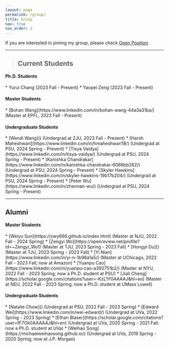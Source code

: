 ```yaml
---
layout: page
permalink: /group/
title: Group
nav: true
nav_order: 2
---
```


If you are interested in joining my group, please check [Open Position](/position).

<hr>
<blockquote class="block-danger"><h2 text-align="left">Current Students </h2></blockquote>

<h4><b>Ph.D. Students</b></h4>
* Yurui Chang (2023 Fall - Present)
* Yaopei Zeng (2023 Fall - Present)

<h4><b>Master Students</b></h4>
* [Bohan Wang](https://www.linkedin.com/in/bohan-wang-44a3a31ba/) (Master at EPFL, 2023 Fall - Present)

<h4><b>Undergraduate Students</b></h4>
* [Wendi Wang]() (Undergrad at ZJU, 2023 Fall - Present)
* [Harsh Maheshwari](https://www.linkedin.com/in/hmaheshwari18/) (Undergrad at PSU, 2024 Spring - Present)
* [Tisya Vaidya](https://www.linkedin.com/in/tisya-vaidya/) (Undergrad at PSU, 2024 Spring - Present)
* [Kanishka Chandrakar](https://www.linkedin.com/in/kanishka-chandrakar-6066bb262/) (Undergrad at PSU, 2024 Spring - Present)
* [Skyler Hawkins](https://www.linkedin.com/in/skyler-hawkins-19b17b204/) (Undergrad at PSU, 2024 Spring - Present)
* [Peter Wu](https://www.linkedin.com/in/zhennan-wu/) (Undergrad at PSU, 2024 Spring - Present)

<hr>
<h2 text-align="left"> Alumni </h2>

<h4><b>Master Students</b></h4>
* [Weiyu Sun](https://swy666.github.io/index.html) (Master at NJU, 2022 Fall - 2024 Spring)
* [Zengyi Wo](https://openreview.net/profile?id=~Zengyi_Wo1) (Master at TJU, 2023 Spring - 2023 Fall)
* [Hongyi Du]() (Master at TJU, 2023 Spring - 2023 Fall)
* [Yi Nian](https://www.linkedin.com/in/yi-n-1b98a1a5/) (Master at UChicago, 2022 Fall - 2023 Fall; now at Amazon)
* [Yuanpu Cao](https://www.linkedin.com/in/yuanpu-cao-a392751b2/) (Master at NYU, 2022 Fall - 2023 Spring; now a Ph.D. student at PSU)
* [Jiali Cheng](https://scholar.google.com/citations?user=-KzL1Y0AAAAJ&hl=en) (Master at NEU, 2022 Fall - 2023 Spring; now a Ph.D. student at UMass Lowell)

<h4><b>Undergraduate Students</b></h4>
* [Natalie Chow]() (Undergrad at PSU, 2022 Fall - 2023 Spring)
* [Edward Wei](https://www.linkedin.com/in/wei-edward/) (Undergrad at UVa, 2022 Spring - 2023 Spring)
* [Ethan Blaser](https://scholar.google.com/citations?user=fF7Ok0AAAAAJ&hl=en) (Undergrad at UVa, 2020 Spring - 2021 Fall; now a Ph.D. student at UVa)
* [Weihao Song](https://michaelweihaosong.github.io/) (Undergrad at UVa, 2019 Spring - 2020 Spring; now at J.P. Morgan)
